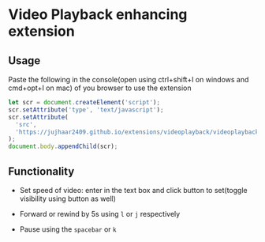 # Video Playback enhancing extension

## Usage

Paste the following in the console(open using ctrl+shift+I on windows and cmd+opt+I on mac) of you browser to use the extension

```js
let scr = document.createElement('script');
scr.setAttribute('type', 'text/javascript');
scr.setAttribute(
  'src',
  'https://jujhaar2409.github.io/extensions/videoplayback/videoplayback.js',
);
document.body.appendChild(scr);
```

## Functionality

- Set speed of video: enter in the text box and click button to set(toggle
  visibility using button as well)

- Forward or rewind by 5s using `l` or `j` respectively

- Pause using the `spacebar` or `k`
